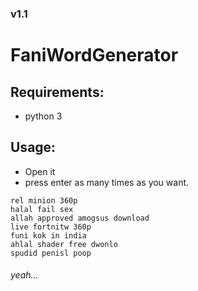 ### v1.1
# FaniWordGenerator
## Requirements:
- python 3
## Usage:
- Open it
- press enter as many times as you want.
```
rel minion 360p
halal fail sex
allah approved amogsus download
live fortnitw 360p
funi kok in india
ahlal shader free dwonlo
spudid penisl poop
```

###### yeah...
